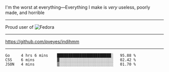 I'm the worst at everything—Everything I make is *very* useless, poorly made, and horrible

___
Proud user of ![Fedora](https://img.shields.io/badge/-Fedora-blue?style=flat-square&logo=fedora)

___
https://github.com/pveyes/indihmm

___
<!--START_SECTION:waka-->
```text
Go     4 hrs 6 mins    ████████████████████████░   95.88 % 
CSS    6 mins          ▓░░░░░░░░░░░░░░░░░░░░░░░░   02.42 % 
JSON   4 mins          ▒░░░░░░░░░░░░░░░░░░░░░░░░   01.70 % 
```
<!--END_SECTION:waka-->
